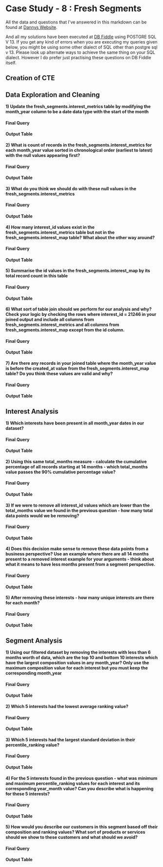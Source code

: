 # Case Study - 8 : Fresh Segments

All the data and questions that I've answered in this markdown can be found at  [Dannys Website](https://8weeksqlchallenge.com/case-study-8/).

And all my solutions have been executed at [DB Fiddle](https://www.db-fiddle.com/f/iRdsT76vaus813crPP8Ma4/10) using POSTGRE SQL V 13. If you get any kind of errors when you are executing my queries given below, you might be using some other dialect of SQL other than postgre sql v 13. Please look up alternate ways to achieve the same thing on your SQL dialect. However I do prefer just practising these questions on DB Fiddle itself.

## Creation of CTE

## Data Exploration and Cleaning

**1) Update the fresh_segments.interest_metrics table by modifying the month_year column to be a date data type with the start of the month**

 #### Final Query

 #### Output Table
  
**2) What is count of records in the fresh_segments.interest_metrics for each month_year value sorted in chronological order (earliest to latest) with the null values appearing first?**

 #### Final Query

 #### Output Table
 
**3) What do you think we should do with these null values in the fresh_segments.interest_metrics**

 #### Final Query

 #### Output Table
 
**4) How many interest_id values exist in the fresh_segments.interest_metrics table but not in the fresh_segments.interest_map table? What about the other way around?**

 #### Final Query

 #### Output Table
 
**5) Summarise the id values in the fresh_segments.interest_map by its total record count in this table**

 #### Final Query

 #### Output Table
 
**6) What sort of table join should we perform for our analysis and why? Check your logic by checking the rows where interest_id = 21246 in your joined output and include all columns from fresh_segments.interest_metrics and all columns from fresh_segments.interest_map except from the id column.**

 #### Final Query

 #### Output Table
 
**7) Are there any records in your joined table where the month_year value is before the created_at value from the fresh_segments.interest_map table? Do you think these values are valid and why?**

 #### Final Query

 #### Output Table

 ## Interest Analysis

**1) Which interests have been present in all month_year dates in our dataset?**

 #### Final Query

 #### Output Table
 
**2) Using this same total_months measure - calculate the cumulative percentage of all records starting at 14 months - which total_months value passes the 90% cumulative percentage value?**

 #### Final Query

 #### Output Table
 
**3) If we were to remove all interest_id values which are lower than the total_months value we found in the previous question - how many total data points would we be removing?**

 #### Final Query

 #### Output Table
 
**4) Does this decision make sense to remove these data points from a business perspective? Use an example where there are all 14 months present to a removed interest example for your arguments - think about what it means to have less months present from a segment perspective.**

 #### Final Query

 #### Output Table
 
**5) After removing these interests - how many unique interests are there for each month?**

 #### Final Query

 #### Output Table
 
## Segment Analysis
**1) Using our filtered dataset by removing the interests with less than 6 months worth of data, which are the top 10 and bottom 10 interests which have the largest composition values in any month_year? Only use the maximum composition value for each interest but you must keep the corresponding month_year**

 #### Final Query

 #### Output Table
 
**2) Which 5 interests had the lowest average ranking value?**

 #### Final Query

 #### Output Table
 
**3) Which 5 interests had the largest standard deviation in their percentile_ranking value?**

 #### Final Query

 #### Output Table
 
**4) For the 5 interests found in the previous question - what was minimum and maximum percentile_ranking values for each interest and its corresponding year_month value? Can you describe what is happening for these 5 interests?**

 #### Final Query

 #### Output Table
 
**5) How would you describe our customers in this segment based off their composition and ranking values? What sort of products or services should we show to these customers and what should we avoid?**

 #### Final Query

 #### Output Table
 
